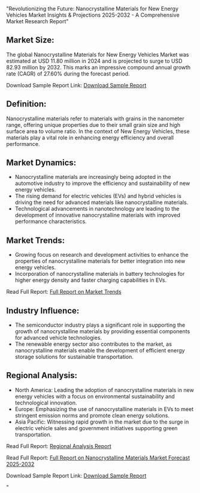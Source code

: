"Revolutionizing the Future: Nanocrystalline Materials for New Energy Vehicles Market Insights & Projections 2025-2032 - A Comprehensive Market Research Report"
<html>
<body>

<h2>Market Size:</h2>
<p>The global Nanocrystalline Materials for New Energy Vehicles Market was estimated at USD 11.80 million in 2024 and is projected to surge to USD 82.93 million by 2032. This marks an impressive compound annual growth rate (CAGR) of 27.60% during the forecast period.</p>
<p>Download Sample Report Link: <a href='https://www.statsmarketresearch.com/download-free-sample/8028310/global-nanocrystalline-materials-for-new-energy-vehicles-forecast-2025-2032-875'>Download Sample Report</a></p>

<h2>Definition:</h2>
<p>Nanocrystalline materials refer to materials with grains in the nanometer range, offering unique properties due to their small grain size and high surface area to volume ratio. In the context of New Energy Vehicles, these materials play a vital role in enhancing energy efficiency and overall performance.</p>

<h2>Market Dynamics:</h2>
<ul>
<li>Nanocrystalline materials are increasingly being adopted in the automotive industry to improve the efficiency and sustainability of new energy vehicles.</li>
<li>The rising demand for electric vehicles (EVs) and hybrid vehicles is driving the need for advanced materials like nanocrystalline materials.</li>
<li>Technological advancements in nanotechnology are leading to the development of innovative nanocrystalline materials with improved performance characteristics.</li>
</ul>

<h2>Market Trends:</h2>
<ul>
<li>Growing focus on research and development activities to enhance the properties of nanocrystalline materials for better integration into new energy vehicles.</li>
<li>Incorporation of nanocrystalline materials in battery technologies for higher energy density and faster charging capabilities in EVs.</li>
</ul>
<p>Read Full Report: <a href='https://www.statsmarketresearch.com/global-nanocrystalline-materials-for-new-energy-vehicles-forecast-2025-2032-875-8028310'>Full Report on Market Trends</a></p>

<h2>Industry Influence:</h2>
<ul>
<li>The semiconductor industry plays a significant role in supporting the growth of nanocrystalline materials by providing essential components for advanced vehicle technologies.</li>
<li>The renewable energy sector also contributes to the market, as nanocrystalline materials enable the development of efficient energy storage solutions for sustainable transportation.</li>
</ul>

<h2>Regional Analysis:</h2>
<ul>
<li>North America: Leading the adoption of nanocrystalline materials in new energy vehicles with a focus on environmental sustainability and technological innovation.</li>
<li>Europe: Emphasizing the use of nanocrystalline materials in EVs to meet stringent emission norms and promote clean energy solutions.</li>
<li>Asia Pacific: Witnessing rapid growth in the market due to the surge in electric vehicle sales and government initiatives supporting green transportation.</li>
</ul>
<p>Read Full Report: <a href='https://www.statsmarketresearch.com/global-nanocrystalline-materials-for-new-energy-vehicles-forecast-2025-2032-875-8028310'>Regional Analysis Report</a></p>

<p>Read Full Report: <a href='https://www.statsmarketresearch.com/global-nanocrystalline-materials-for-new-energy-vehicles-forecast-2025-2032-875-8028310'>Full Report on Nanocrystalline Materials Market Forecast 2025-2032</a></p>
<p>Download Sample Report Link: <a href='https://www.statsmarketresearch.com/download-free-sample/8028310/global-nanocrystalline-materials-for-new-energy-vehicles-forecast-2025-2032-875'>Download Sample Report</a></p>

</body>
</html>"
